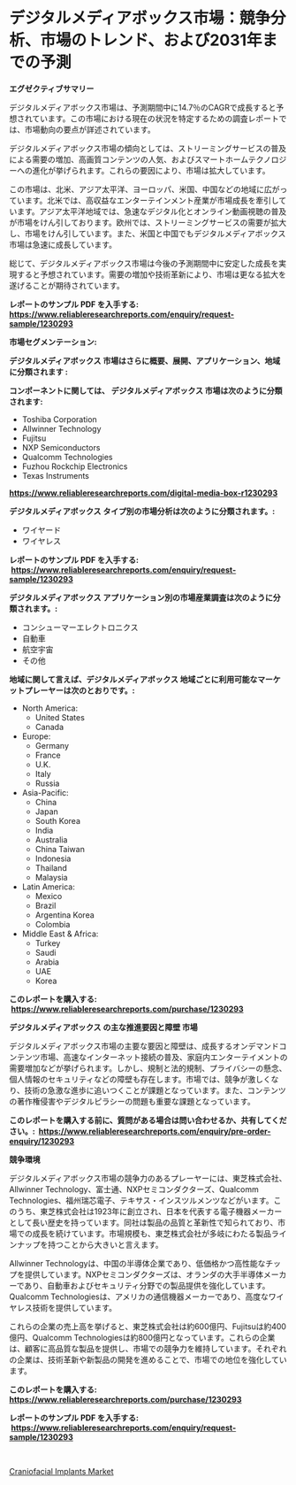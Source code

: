 <p><h1>デジタルメディアボックス市場：競争分析、市場のトレンド、および2031年までの予測</h1></p><p><strong>エグゼクティブサマリー</strong></p>
<p><p>デジタルメディアボックス市場は、予測期間中に14.7％のCAGRで成長すると予想されています。この市場における現在の状況を特定するための調査レポートでは、市場動向の要点が詳述されています。</p><p>デジタルメディアボックス市場の傾向としては、ストリーミングサービスの普及による需要の増加、高画質コンテンツの人気、およびスマートホームテクノロジーへの進化が挙げられます。これらの要因により、市場は拡大しています。</p><p>この市場は、北米、アジア太平洋、ヨーロッパ、米国、中国などの地域に広がっています。北米では、高収益なエンターテインメント産業が市場成長を牽引しています。アジア太平洋地域では、急速なデジタル化とオンライン動画視聴の普及が市場をけん引しております。欧州では、ストリーミングサービスの需要が拡大し、市場をけん引しています。また、米国と中国でもデジタルメディアボックス市場は急速に成長しています。</p><p>総じて、デジタルメディアボックス市場は今後の予測期間中に安定した成長を実現すると予想されています。需要の増加や技術革新により、市場は更なる拡大を遂げることが期待されています。</p></p>
<p><strong>レポートのサンプル PDF を入手する: <a href="https://www.reliableresearchreports.com/enquiry/request-sample/1230293">https://www.reliableresearchreports.com/enquiry/request-sample/1230293</a></strong></p>
<p><strong>市場セグメンテーション:</strong></p>
<p><strong> デジタルメディアボックス 市場はさらに概要、展開、アプリケーション、地域に分類されます :</strong></p>
<p><strong>コンポーネントに関しては、 デジタルメディアボックス 市場は次のように分類されます: &nbsp;</strong></p>
<p><ul><li>Toshiba Corporation</li><li>Allwinner Technology</li><li>Fujitsu</li><li>NXP Semiconductors</li><li>Qualcomm Technologies</li><li>Fuzhou Rockchip Electronics</li><li>Texas Instruments</li></ul></p>
<p><strong><a href="https://www.reliableresearchreports.com/digital-media-box-r1230293">https://www.reliableresearchreports.com/digital-media-box-r1230293</a></strong></p>
<p><strong> デジタルメディアボックス タイプ別の市場分析は次のように分類されます。:</strong></p>
<p><ul><li>ワイヤード</li><li>ワイヤレス</li></ul></p>
<p><strong>レポートのサンプル PDF を入手する: &nbsp;<a href="https://www.reliableresearchreports.com/enquiry/request-sample/1230293">https://www.reliableresearchreports.com/enquiry/request-sample/1230293</a></strong></p>
<p><strong> デジタルメディアボックス アプリケーション別の市場産業調査は次のように分類されます。:</strong></p>
<p><ul><li>コンシューマーエレクトロニクス</li><li>自動車</li><li>航空宇宙</li><li>その他</li></ul></p>
<p><strong>地域に関して言えば、デジタルメディアボックス 地域ごとに利用可能なマーケットプレーヤーは次のとおりです。:</strong></p>
<p><ul>
    <li>
        North America:
        <ul>
            <li>United States</li>
            <li>Canada</li>
        </ul>
    </li>
    <li>
        Europe:
        <ul>
            <li>Germany</li>
            <li>France</li>
            <li>U.K.</li>
            <li>Italy</li>
            <li>Russia</li>
        </ul>
    </li>
    <li>
        Asia-Pacific:
        <ul>
            <li>China</li>
            <li>Japan</li>
            <li>South Korea</li>
            <li>India</li>
            <li>Australia</li>
            <li>China Taiwan</li>
            <li>Indonesia</li>
            <li>Thailand</li>
            <li>Malaysia</li>
        </ul>
    </li>
    <li>
        Latin America:
        <ul>
            <li>Mexico</li>
            <li>Brazil</li>
            <li>Argentina Korea</li>
            <li>Colombia</li>
        </ul>
    </li>
    <li>
        Middle East & Africa:
        <ul>
            <li>Turkey</li>
            <li>Saudi</li>
            <li>Arabia</li>
            <li>UAE</li>
            <li>Korea</li>
        </ul>
    </li>
    </ul></p>
<p><strong>このレポートを購入する: &nbsp;<a href="https://www.reliableresearchreports.com/purchase/1230293">https://www.reliableresearchreports.com/purchase/1230293</a></strong></p>
<p><strong>デジタルメディアボックス の主な推進要因と障壁 市場</strong></p>
<p><p>デジタルメディアボックス市場の主要な要因と障壁は、成長するオンデマンドコンテンツ市場、高速なインターネット接続の普及、家庭内エンターテイメントの需要増加などが挙げられます。しかし、規制と法的規制、プライバシーの懸念、個人情報のセキュリティなどの障壁も存在します。市場では、競争が激しくなり、技術の急激な進歩に追いつくことが課題となっています。また、コンテンツの著作権侵害やデジタルピラシーの問題も重要な課題となっています。</p></p>
<p><strong>このレポートを購入する前に、質問がある場合は問い合わせるか、共有してください。:&nbsp; <a href="https://www.reliableresearchreports.com/enquiry/pre-order-enquiry/1230293">https://www.reliableresearchreports.com/enquiry/pre-order-enquiry/1230293</a></strong></p>
<p><strong>競争環境</strong></p>
<p><p>デジタルメディアボックス市場の競争力のあるプレーヤーには、東芝株式会社、Allwinner Technology、富士通、NXPセミコンダクターズ、Qualcomm Technologies、福州瑞芯電子、テキサス・インスツルメンツなどがいます。このうち、東芝株式会社は1923年に創立され、日本を代表する電子機器メーカーとして長い歴史を持っています。同社は製品の品質と革新性で知られており、市場での成長を続けています。市場規模も、東芝株式会社が多岐にわたる製品ラインナップを持つことから大きいと言えます。</p><p>Allwinner Technologyは、中国の半導体企業であり、低価格かつ高性能なチップを提供しています。NXPセミコンダクターズは、オランダの大手半導体メーカーであり、自動車およびセキュリティ分野での製品提供を強化しています。Qualcomm Technologiesは、アメリカの通信機器メーカーであり、高度なワイヤレス技術を提供しています。</p><p>これらの企業の売上高を挙げると、東芝株式会社は約600億円、Fujitsuは約400億円、Qualcomm Technologiesは約800億円となっています。これらの企業は、顧客に高品質な製品を提供し、市場での競争力を維持しています。それぞれの企業は、技術革新や新製品の開発を進めることで、市場での地位を強化しています。</p></p>
<p><strong>このレポートを購入する: &nbsp; <a href="https://www.reliableresearchreports.com/purchase/1230293">https://www.reliableresearchreports.com/purchase/1230293</a></strong></p>
<p><strong>レポートのサンプル PDF を入手する: &nbsp;<a href="https://www.reliableresearchreports.com/enquiry/request-sample/1230293">https://www.reliableresearchreports.com/enquiry/request-sample/1230293</a></strong><strong></strong></p>
<p>&nbsp;</p>
<p><p><a href="https://ivy-potential-64b.notion.site/Craniofacial-Implants-Market-Report-Reveals-the-Latest-Trends-And-Growth-Opportunities-of-this-Marke-444545949df54bfaa37b0872699717e9">Craniofacial Implants Market</a></p></p>